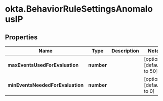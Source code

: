 # okta.BehaviorRuleSettingsAnomalousIP

## Properties

Name | Type | Description | Notes
------------ | ------------- | ------------- | -------------
**maxEventsUsedForEvaluation** | **number** |  | [optional] [default to 50]
**minEventsNeededForEvaluation** | **number** |  | [optional] [default to 0]

